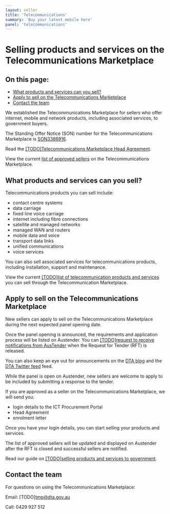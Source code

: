 ```yaml
---
layout: seller
title: 'Telecommunications'
summary: 'Buy your latest mobile here'
panel: 'telecommunications'
---
```


# Selling products and services on the Telecommunications Marketplace

<nav class="au-inpage-nav-links" aria-label="in page navigation">
  <h2 class="au-inpage-nav-links__heading">On this page:</h2>
  <ul class="au-link-list">
    <li><a href="#what-can-you-sell">What products and services can you sell?</a></li>
    <li><a href="#apply-to-sell-on-the-telecommunications-marketplace">Apply to sell on the Telecommunications Marketplace</a></li>
    <li><a href="#contact-the-team">Contact the team</a></li>
  </ul>
</nav>

We established the Telecommunications Marketplace for sellers who offer internet, mobile and network products, including associated services, to government buyers.

The Standing Offer Notice (SON) number for the Telecommunications Marketplace is <a href="https://www.tenders.gov.au/Son/Show/fc7270c0-f972-aca0-8f96-b23046b347cf" target="_blank" rel="external noreferrer">SON3386916</a>.

Read the <a href="" target="_blank" rel="external noreferrer">[TODO]Telecommunications Marketplace Head Agreement</a>.

View the current <a href="https://www.tenders.gov.au/Son/Show/fc7270c0-f972-aca0-8f96-b23046b347cf" target="_blank" rel="external noreferrer">list of approved sellers</a> on the Telecommunications Marketplace.

## <span name="what-can-you-sell">What products and services can you sell?</span>

Telecommunications products you can sell include:

- contact centre systems
- data carriage
- fixed line voice carriage
- internet including fibre connections
- satellite and managed networks
- managed WAN and routers
- mobile data and voice
- transport data links
- unified communications
- voice services

You can also sell associated services for telecommunications products, including installation, support and maintenance.

View the current [[TODO]list of telecommunication products and services](#) you can sell through the Telecommunication Marketplace.

## <span name="apply-to-sell-on-the-telecommunications-marketplace">Apply to sell on the Telecommunications Marketplace</span>

New sellers can apply to sell on the Telecommunications Marketplace during the next expected panel opening date.

Once the panel opening is announced, the requirements and application process will be listed on Austender. You can [[TODO]request to receive notifications from AusTender](#) when the Request for Tender (RFT) is released.

You can also keep an eye out for announcements on the <a href="https://www.dta.gov.au/news-blogs/all" target="_blank" rel="external noreferrer">DTA blog</a> and the <a href="https://twitter.com/dta" target="_blank" rel="external noreferrer">DTA Twitter feed</a> feed.

While the panel is open on Austender, new sellers are welcome to apply to be included by submitting a response to the tender.

If you are approved as a seller on the Telecommunications Marketplace, we will send you:

- login details to the ICT Procurement Portal
- Head Agreement
- enrolment letter

Once you have your login details, you can start selling your products and services.

The list of approved sellers will be updated and displayed on Austender after the RFT is closed and successful sellers are notified.

Read our guide on [[TODO]selling products and services to government](#).

## <span name="contact-the-team">Contact the team</span>

For questions on using the Telecommunications Marketplace:

Email: [TODO]tmp@dta.gov.au

Call: 0429 927 512
